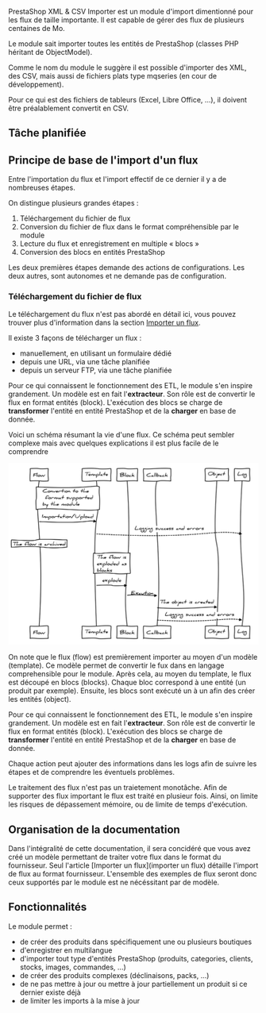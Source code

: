 PrestaShop XML & CSV Importer est un module d'import dimentionné pour les flux de taille importante.
Il est capable de gérer des flux de plusieurs centaines de Mo.

Le module sait importer toutes les entités de PrestaShop (classes PHP héritant de ObjectModel).

Comme le nom du module le suggère il est possible d'importer des XML, des CSV, mais aussi de fichiers plats type mqseries (en cour de développement).

Pour ce qui est des fichiers de tableurs (Excel, Libre Office, ...), il doivent être préalablement convertit en CSV.

## Tâche planifiée

## Principe de base de l'import d'un flux

Entre l'importation du flux et l'import effectif de ce dernier il y a de nombreuses étapes.

On distingue plusieurs grandes étapes :
1. Téléchargement du fichier de flux
2. Conversion du fichier de flux dans le format compréhensible par le module
3. Lecture du flux et enregistrement en multiple « blocs »
4. Conversion des blocs en entités PrestaShop

Les deux premières étapes demande des actions de configurations. Les deux autres, sont autonomes et ne demande pas de configuration.

### Téléchargement du fichier de flux

Le téléchargement du flux n'est pas abordé en détail ici, vous pouvez trouver plus d'information dans la section [Importer un flux](!fr/Importer_un_flux).

Il existe 3 façons de télécharger un flux :
- manuellement, en utilisant un formulaire dédié
- depuis une URL,  via une tâche planifiée
- depuis un serveur FTP,  via une tâche planifiée


Pour ce qui connaissent le fonctionnement des ETL, le module s'en inspire grandement. Un modèle est en fait l'**extracteur**. Son rôle est de convertir le flux en format entités (block). L'exécution des blocs se charge de **transformer** l'entité en entité PrestaShop et de la **charger** en base de donnée.


Voici un schéma résumant la vie d'une flux. Ce schéma peut sembler complexe mais avec quelques explications il est plus facile de le comprendre

![La vie d'un flux](diagram.svg)

On note que le flux (flow) est premièrement importer au moyen d'un modèle (template). Ce modèle permet de convertir le fux dans en langage comprehensible pour le module. Après cela, au moyen du template, le flux est découpé en blocs (blocks). Chaque bloc correspond à une entité (un produit par exemple). Ensuite, les blocs sont exécuté un à un afin des créer les entités (object).

Pour ce qui connaissent le fonctionnement des ETL, le module s'en inspire grandement. Un modèle est en fait l'**extracteur**. Son rôle est de convertir le flux en format entités (block). L'exécution des blocs se charge de **transformer** l'entité en entité PrestaShop et de la **charger** en base de donnée.

Chaque action peut ajouter des informations dans les logs afin de suivre les étapes et de comprendre les éventuels problèmes.

Le traitement des flux n'est pas un traietement monotâche. Afin de supporter des flux important le flux est traité en plusieur fois. Ainsi, on limite les risques de dépassement mémoire, ou de limite de temps d'exécution.

## Organisation de la documentation

Dans l'intégralité de cette documentation, il sera concidéré que vous avez créé un modèle permettant de traiter votre flux dans le format du fournisseur. Seul l'article [Importer un flux](importer un flux) détaille l'import de flux au format fournisseur. L'ensemble des exemples de flux seront donc ceux supportés par le module est ne nécéssitant par de modèle.

## Fonctionnalités

Le module permet :
- de créer des produits dans spécifiquement une ou plusieurs boutiques
- d'enregistrer en multilangue
- d'importer tout type d'entités PrestaShop (produits, categories, clients, stocks, images, commandes, ...)
- de créer des produits complexes (déclinaisons, packs, ...)
- de ne pas mettre à jour ou mettre à jour partiellement un produit si ce dernier existe déjà
- de limiter les imports à la mise à jour
